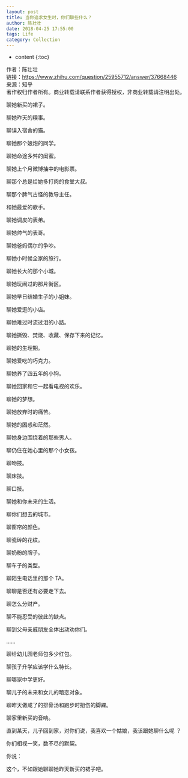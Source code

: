 ```yaml
---
layout: post
title: 当你追求女生时，你们聊些什么？
author: 陈壮壮
date: 2018-04-25 17:55:00
tags: Life
category: Collection
---
```

* content
{:toc}

作者：陈壮壮  
链接：https://www.zhihu.com/question/25955712/answer/37668446      
来源：知乎   
著作权归作者所有。商业转载请联系作者获得授权，非商业转载请注明出处。





聊她新买的裙子。  

聊她昨天的糗事。   

聊误入宿舍的猫。   

聊她那个娘炮的同学。   

聊她命途多舛的闺蜜。  

    
聊她上个月微博抽中的电影票。  
 
聊那个总是给她多打肉的食堂大叔。  
 
聊那个脾气古怪的教导主任。   

和她最爱的歌手。    

   
聊她调皮的表弟。   

聊她帅气的表哥。   

聊她爸妈偶尔的争吵。   

聊她小时候全家的旅行。  

    
聊她长大的那个小城。   

聊她玩闹过的那片街区。   

聊她早日结婚生子的小姐妹。   

聊她爱逛的小店。        

聊她难过时流过泪的小路。     
   

聊她撕毁、焚烧、收藏、保存下来的记忆。 
  
聊她的生理期。   

聊她爱吃的巧克力。   

聊她养了四五年的小狗。   

聊她回家和它一起看电视的欢乐。    
    
聊她的梦想。   

聊她放弃时的痛苦。   

聊她的困惑和茫然。   

聊她身边围绕着的那些男人。   

聊仍住在她心里的那个小女孩。    
    
聊吻技。   

聊床技。   

聊口技。   

聊她和你未来的生活。   

聊你们想去的城市。    
    
聊窗帘的颜色。  

聊瓷砖的花纹。  

聊奶粉的牌子。    

聊车子的类型。  

聊陌生电话里的那个 TA。 
 
聊聊是否还有必要走下去。  

聊怎么分财产。   

聊不能忍受的彼此的缺点。   

聊到父母亲戚朋友全体出动劝你们。   
    
……  
    
聊给幼儿园老师包多少红包。  
 
聊孩子升学应该学什么特长。  

聊哪家中学更好。   

聊儿子的未来和女儿的暗恋对象。   

聊昨天做咸了的排骨汤和跑步时扭伤的脚踝。   

聊家里新买的音响。  
    
直到某天，儿子回到家，对你们说，我喜欢一个姑娘，我该跟她聊什么呢 ？  

你们相视一笑，数不尽的默契。   
  
你说：   

这个，不如跟她聊聊她昨天新买的裙子吧。    